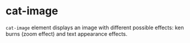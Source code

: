 # cat-image

`cat-image` element displays an image with different possible effects: ken burns (zoom
effect) and text appearance effects.